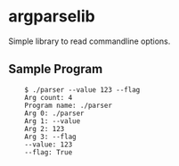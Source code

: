# argparselib

Simple library to read commandline options.

## Sample Program

```
    $ ./parser --value 123 --flag
    Arg count: 4
    Program name: ./parser
    Arg 0: ./parser
    Arg 1: --value
    Arg 2: 123
    Arg 3: --flag
    --value: 123
    --flag: True
```

